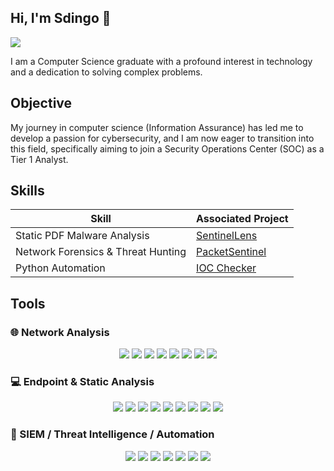 ## Hi, I'm Sdingo 👋
<a href="https://www.linkedin.com/in/phiwokuhlesdingo/"><img src="https://img.shields.io/badge/-LinkedIn-0072b1?&style=for-the-badge&logo=linkedin&logoColor=white" /></a>


I am a Computer Science graduate with a profound interest in technology and a dedication to solving complex problems.

## Objective

My journey in computer science (Information Assurance) has led me to develop a passion for cybersecurity, and I am now eager to transition into this field, specifically aiming to join a Security Operations Center (SOC) as a Tier 1 Analyst.

## Skills

| Skill                                         | Associated Project         |
|-----------------------------------------------|----------------------------|
| Static PDF Malware Analysis          | <a href="https://github.com/Sdingo/SentinelLens">SentinelLens</a>|
| Network Forensics & Threat Hunting| <a href="https://github.com/Sdingo/PacketSentinel?tab=readme-ov-file">PacketSentinel</a>|
| Python Automation      | <a href="https://github.com/Sdingo/IOC-Checker">IOC Checker </a>|


## Tools

### 🌐 Network Analysis
<p align="center">
<img src="https://img.shields.io/badge/-Wireshark-1679A7?style=for-the-badge&logo=Wireshark&logoColor=white" />
<img src="https://img.shields.io/badge/-Tshark-005C99?style=for-the-badge&logo=Wireshark&logoColor=white" />
<img src="https://img.shields.io/badge/-Zeek-777BB4?style=for-the-badge&logo=Zeek&logoColor=white" />
<img src="https://img.shields.io/badge/-Suricata-EF3B2D?style=for-the-badge&logo=Suricata&logoColor=white" />
<img src="https://img.shields.io/badge/-Tcpdump-0099CC?style=for-the-badge&logo=Wireshark&logoColor=white" />
<img src="https://img.shields.io/badge/-Maltrail-FF7F50?style=for-the-badge&logo=Python&logoColor=white" />
<img src="https://img.shields.io/badge/-Scapy-FFD43B?style=for-the-badge&logo=Python&logoColor=black" />
<img src="https://img.shields.io/badge/-Bro%20IDS-4B275F?style=for-the-badge&logo=Zeek&logoColor=white" />
</p>

### 💻 Endpoint & Static Analysis
<p align="center">
<img src="https://img.shields.io/badge/-REMnux-6C757D?style=for-the-badge&logo=Ubuntu&logoColor=white" />
<img src="https://img.shields.io/badge/-PEStudio-FF6600?style=for-the-badge&logo=Windows%20Terminal&logoColor=white" />
<img src="https://img.shields.io/badge/-XOR%20Decoder-6A5ACD?style=for-the-badge&logo=Python&logoColor=white" />
<img src="https://img.shields.io/badge/-YARA-FF9900?style=for-the-badge&logo=YARA&logoColor=white" />
<img src="https://img.shields.io/badge/-ExifTool-0096D6?style=for-the-badge&logo=Perl&logoColor=white" />
<img src="https://img.shields.io/badge/-pdfid.py-3E3E3E?style=for-the-badge&logo=Python&logoColor=white" />
<img src="https://img.shields.io/badge/-oletools-FF6F61?style=for-the-badge&logo=Python&logoColor=white" />
<img src="https://img.shields.io/badge/-ClamAV-BA0C2F?style=for-the-badge&logo=ClamAV&logoColor=white" />
<img src="https://img.shields.io/badge/-Volatility3-7F00FF?style=for-the-badge&logo=Python&logoColor=white" />
</p>

### 🧠 SIEM / Threat Intelligence / Automation
<p align="center">
<img src="https://img.shields.io/badge/-MISP-005C99?style=for-the-badge&logo=MISP&logoColor=white" />
<img src="https://img.shields.io/badge/-Sigma-FF3366?style=for-the-badge&logo=ElasticStack&logoColor=white" />
<img src="https://img.shields.io/badge/-VirusTotal-394EFF?style=for-the-badge&logo=VirusTotal&logoColor=white" />
<img src="https://img.shields.io/badge/-AbuseIPDB-CC0000?style=for-the-badge&logo=Apache&logoColor=white" />
<img src="https://img.shields.io/badge/-Hybrid%20Analysis-3B5998?style=for-the-badge&logo=Google%20Cloud&logoColor=white" />
<img src="https://img.shields.io/badge/-Python%20Automation-3776AB?style=for-the-badge&logo=Python&logoColor=white" />
<img src="https://img.shields.io/badge/-Bash%20Scripting-4EAA25?style=for-the-badge&logo=GNU%20Bash&logoColor=white" />
</p>
